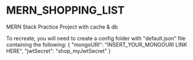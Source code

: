# MERN_SHOPPING_LIST
MERN Stack Practice Project with cache & db

To recreate, you will need to create a config folder with "default.json" file containing the following:
{
  "mongoURI": "INSERT_YOUR_MONGOURI LINK HERE",
  "jwtSecret": "shop_myJwtSecret"
}
